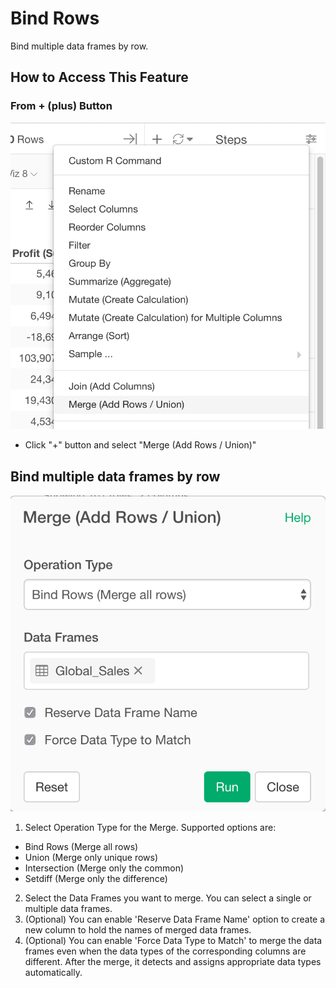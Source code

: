 # Bind Rows
Bind multiple data frames by row.

## How to Access This Feature

### From + (plus) Button
![](images/command-bind-rows-df-menu.png)

* Click "+" button and select "Merge (Add Rows / Union)"

## Bind multiple data frames by row

![](images/bind_rows.png)

1. Select Operation Type for the Merge. Supported options are:

- Bind Rows (Merge all rows)
- Union (Merge only unique rows)
- Intersection (Merge only the common)
- Setdiff (Merge only the difference)

2. Select the Data Frames you want to merge. You can select a single or multiple data frames.
3. (Optional) You can enable 'Reserve Data Frame Name' option to create a new column to hold the names of merged data frames.
4. (Optional) You can enable 'Force Data Type to Match' to merge the data frames even when the data types of the corresponding columns are different. After the merge, it detects and assigns appropriate data types automatically.
